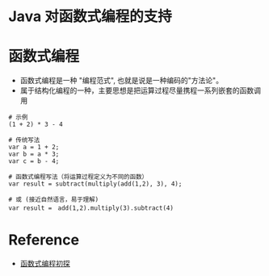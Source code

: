 # Java 对函数式编程的支持

# 函数式编程
- 函数式编程是一种 "编程范式", 也就是说是一种编码的"方法论"。
- 属于结构化编程的一种，主要思想是把运算过程尽量携程一系列嵌套的函数调用
```
# 示例
(1 + 2) * 3 - 4

# 传统写法
var a = 1 + 2;
var b = a * 3;
var c = b - 4;

# 函数式编程写法（将运算过程定义为不同的函数）
var result = subtract(multiply(add(1,2), 3), 4);

# 或 (接近自然语言，易于理解)
var result =　add(1,2).multiply(3).subtract(4) 
```
    
# Reference
- [函数式编程初探](http://www.ruanyifeng.com/blog/2012/04/functional_programming.html)